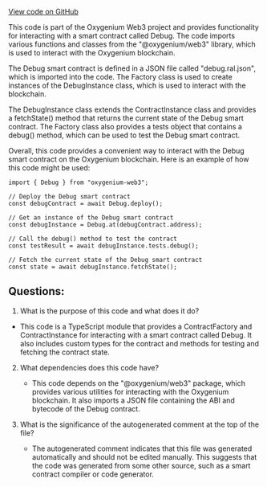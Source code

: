 [View code on GitHub](https://github.com/oxygenium-network/oxygenium-web3/artifacts/ts/Debug.ts)

This code is part of the Oxygenium Web3 project and provides functionality for interacting with a smart contract called Debug. The code imports various functions and classes from the "@oxygenium/web3" library, which is used to interact with the Oxygenium blockchain. 

The Debug smart contract is defined in a JSON file called "debug.ral.json", which is imported into the code. The Factory class is used to create instances of the DebugInstance class, which is used to interact with the blockchain. 

The DebugInstance class extends the ContractInstance class and provides a fetchState() method that returns the current state of the Debug smart contract. The Factory class also provides a tests object that contains a debug() method, which can be used to test the Debug smart contract. 

Overall, this code provides a convenient way to interact with the Debug smart contract on the Oxygenium blockchain. Here is an example of how this code might be used:

```
import { Debug } from "oxygenium-web3";

// Deploy the Debug smart contract
const debugContract = await Debug.deploy();

// Get an instance of the Debug smart contract
const debugInstance = Debug.at(debugContract.address);

// Call the debug() method to test the contract
const testResult = await debugInstance.tests.debug();

// Fetch the current state of the Debug smart contract
const state = await debugInstance.fetchState();
```
## Questions: 
 1. What is the purpose of this code and what does it do?
   - This code is a TypeScript module that provides a ContractFactory and ContractInstance for interacting with a smart contract called Debug. It also includes custom types for the contract and methods for testing and fetching the contract state.

2. What dependencies does this code have?
   - This code depends on the "@oxygenium/web3" package, which provides various utilities for interacting with the Oxygenium blockchain. It also imports a JSON file containing the ABI and bytecode of the Debug contract.

3. What is the significance of the autogenerated comment at the top of the file?
   - The autogenerated comment indicates that this file was generated automatically and should not be edited manually. This suggests that the code was generated from some other source, such as a smart contract compiler or code generator.